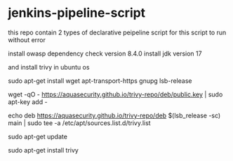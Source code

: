 # jenkins-pipeline-script
this repo contain 2 types of declarative peipeline script 
for this script to run without error

install owasp dependency check version 8.4.0
install jdk version 17

and install trivy in ubuntu os 

sudo apt-get install wget apt-transport-https gnupg lsb-release

wget -qO - https://aquasecurity.github.io/trivy-repo/deb/public.key | sudo apt-key add -

echo deb https://aquasecurity.github.io/trivy-repo/deb $(lsb_release -sc) main | sudo tee -a /etc/apt/sources.list.d/trivy.list

sudo apt-get update

sudo apt-get install trivy
